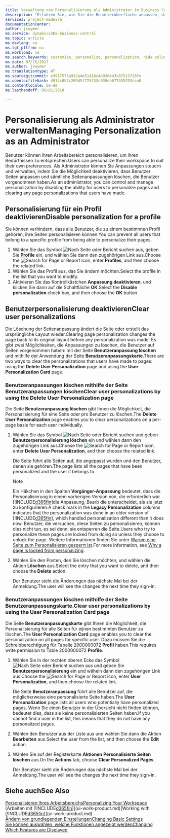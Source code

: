 ```yaml
---
title: Verwaltung von Personalisierung als Administrator in Business Central | Microsoft Docs
description: "Erfahren Sie, wie Sie die Benutzeroberfläche anpassen, damit diese Ihren Bedürfnissen entspricht."
services: project-madeira
documentationcenter: 
author: jswymer
ms.service: dynamics365-business-central
ms.topic: article
ms.devlang: na
ms.tgt_pltfrm: na
ms.workload: na
ms.search.keywords: customize, personalize, personalization, hide columns, remove fields, move fields
ms.date: 07/26/2017
ms.author: jswymer
ms.translationtype: HT
ms.sourcegitcommit: e3917573a912a4e51416c4e926443c87513728fe
ms.openlocfilehash: 4914c0b7c269d5f725f33c839eb677455293cea0
ms.contentlocale: de-de
ms.lasthandoff: 06/01/2018

---
```

# <a name="managing-personalization-as-an-administrator"></a><span data-ttu-id="dcf53-103">Personalisierung als Administrator verwalten</span><span class="sxs-lookup"><span data-stu-id="dcf53-103">Managing Personalization as an Administrator</span></span>
<!--NAV in the Web client-->
<span data-ttu-id="dcf53-104">Benutzer können ihren Arbeitsbereich personalisieren, um ihren Bedürfnissen zu entsprechen.</span><span class="sxs-lookup"><span data-stu-id="dcf53-104">Users can personalize their workspace to suit their own preferences.</span></span> <span data-ttu-id="dcf53-105">Als Administrator können Sie Anpassungen steuern und verwalten, indem Sie die Möglichkeit deaktivieren, dass Benutzer Seiten anpassen und sämtliche Seitenanpassungen löschen, die Benutzer vorgenommen haben.</span><span class="sxs-lookup"><span data-stu-id="dcf53-105">As an administrator, you can control and manage personalization by disabling the ability for users to personalize pages and clearing any page personalizations that users have made.</span></span>

## <a name="disable-personalization-for-a-profile"></a><span data-ttu-id="dcf53-106">Personalisierung für ein Profil deaktivieren</span><span class="sxs-lookup"><span data-stu-id="dcf53-106">Disable personalization for a profile</span></span>
<span data-ttu-id="dcf53-107">Sie können verhindern, dass alle Benutzer, die zu einem bestimmten Profil gehören, ihre Seiten personalisieren können.</span><span class="sxs-lookup"><span data-stu-id="dcf53-107">You can prevent all users that belong to a specific profile from being able to personalize their pages.</span></span>
1.  <span data-ttu-id="dcf53-108">Wählen Sie das Symbol ![Nach Seite oder Bericht suchen](media/ui-search/search_small.png "Symbol „Nach Seite oder Bericht suchen”") aus, geben Sie **Profile** ein, und wählen Sie dann den zugehörigen Link aus.</span><span class="sxs-lookup"><span data-stu-id="dcf53-108">Choose the ![Search for Page or Report](media/ui-search/search_small.png "Search for Page or Report icon") icon, enter **Profiles**, and then choose the related link.</span></span>
2.  <span data-ttu-id="dcf53-109">Wählen Sie das Profil aus, das Sie ändern möchten.</span><span class="sxs-lookup"><span data-stu-id="dcf53-109">Select the profile in the list that you want to modify.</span></span>
3. <span data-ttu-id="dcf53-110">Aktivieren Sie das Kontrollkästchen **Anpassung deaktivieren**, und klicken Sie dann auf die Schaltfläche **OK**.</span><span class="sxs-lookup"><span data-stu-id="dcf53-110">Select the **Disable personalization** check box, and then choose the **OK** button.</span></span>

## <a name="clear-user-personalizations"></a><span data-ttu-id="dcf53-111">Benutzerpersonalisierung deaktivieren</span><span class="sxs-lookup"><span data-stu-id="dcf53-111">Clear user personalizations</span></span>

<span data-ttu-id="dcf53-112">Die Löschung der Seitenanpassung ändert die Seite oder erstellt das ursprüngliche Layout wieder.</span><span class="sxs-lookup"><span data-stu-id="dcf53-112">Clearing page personalization changes the page back to its original layout before any personalization was made.</span></span> <span data-ttu-id="dcf53-113">Es gibt zwei Möglichkeiten, die Anpassungen zu löschen, die Benutzer auf Seiten vorgenommen haben: mit der Seite **Benutzeranpassung löschen** und mithilfe der Anwendung der Seite **Benutzeranpassungskarte**.</span><span class="sxs-lookup"><span data-stu-id="dcf53-113">There are two ways to clear the personalizations that users have made to pages: using the **Delete User Personalization** page and using the **User Personalization Card** page.</span></span>

### <a name="clear-user-personalizations-by-using-the-delete-user-personalization-page"></a><span data-ttu-id="dcf53-114">Benutzeranpassungen löschen mithilfe der Seite Benutzeranpassungen löschen</span><span class="sxs-lookup"><span data-stu-id="dcf53-114">Clear user personalizations by using the Delete User Personalization page</span></span>

<span data-ttu-id="dcf53-115">Die Seite **Benutzeranpassung löschen** gibt Ihnen die Möglichkeit, die Personalisierung für eine Seite oder pro Benutzer zu löschen.</span><span class="sxs-lookup"><span data-stu-id="dcf53-115">The **Delete User Personalization** page enables you to clear personalizations on a per-page basis for each user individually.</span></span>

1.  <span data-ttu-id="dcf53-116">Wählen Sie das Symbol ![Nach Seite oder Bericht suchen](media/ui-search/search_small.png "Symbol Nach Seite oder Bericht suchen") und geben **Benutzerpersonalisierung löschen** ein und wählen dann den zugehörigen Link aus.</span><span class="sxs-lookup"><span data-stu-id="dcf53-116">Choose the ![Search for Page or Report](media/ui-search/search_small.png "Search for Page or Report icon") icon, enter **Delete User Personalization**, and then choose the related link.</span></span>

    <span data-ttu-id="dcf53-117">Die Seite führt alle Seiten auf, die angepasst wurden und den Benutzer, denen sie gehören.</span><span class="sxs-lookup"><span data-stu-id="dcf53-117">The page lists all the pages that have been personalized and the user it belongs to.</span></span>

    >[!NOTE]
    > <span data-ttu-id="dcf53-118">Ein Häkchen in den Spalten **Vorgänger-Anpassung** bedeutet, dass die Personalisierung in einem vorherigen Version von, die erforderlich war [!INCLUDE[d365fin](includes/d365fin_md.md)]die Anpassung, Bearb die unterscheidet, als sie jetzt zu konfigurieren.</span><span class="sxs-lookup"><span data-stu-id="dcf53-118">A check mark in the **Legacy Personalization** columns indicates that the personalization was done in an older version of [!INCLUDE[d365fin](includes/d365fin_md.md)], which handled personalization different than it does now.</span></span> <span data-ttu-id="dcf53-119">Benutzer, die versuchen, diese Seiten zu personalisieren, können dies nicht tun, es sei denn, sie entsperren die Seite.</span><span class="sxs-lookup"><span data-stu-id="dcf53-119">Users who try to personalize these pages are locked from doing so unless they choose to unlock the page.</span></span> <span data-ttu-id="dcf53-120">Weitere Informationen finden Sie unter [Warum eine Seite zum Personalisieren gesperrt ist](ui-personalization-locked.md).</span><span class="sxs-lookup"><span data-stu-id="dcf53-120">For more information, see [Why a page is locked from personalizing](ui-personalization-locked.md).</span></span>

2. <span data-ttu-id="dcf53-121">Wählen Sie den Posten, den Sie löschen möchten, und wählen die Aktion **Löschen** aus.</span><span class="sxs-lookup"><span data-stu-id="dcf53-121">Select the entry that you want to delete, and then choose the **Delete** action.</span></span>

    <span data-ttu-id="dcf53-122">Der Benutzer sieht die Änderungen das nächste Mal bei der Anmeldung.</span><span class="sxs-lookup"><span data-stu-id="dcf53-122">The user will see the changes the next time they sign-in.</span></span>

### <a name="clear-user-personalizations-by-using-the-user-personalization-card-page"></a><span data-ttu-id="dcf53-123">Benutzeranpassungen löschen mithilfe der Seite Benutzeranpassungskarte.</span><span class="sxs-lookup"><span data-stu-id="dcf53-123">Clear user personalizations by using the User Personalization Card page</span></span>

<span data-ttu-id="dcf53-124">Die Seite **Benutzeranpassungskarte** gibt Ihnen die Möglichkeit, die Personalisierung für alle Seiten für eijnen bestimmten Benutzer zu löschen.</span><span class="sxs-lookup"><span data-stu-id="dcf53-124">The **User Personalization Card** page enables you to clear the personalization on all pages for specific user.</span></span> <span data-ttu-id="dcf53-125">Dazu müssen Sie die Schreibberechtigung für Tabelle 2000000072 **Profil** haben.</span><span class="sxs-lookup"><span data-stu-id="dcf53-125">This requires write permission to Table 2000000072 **Profile**.</span></span>

1.  <span data-ttu-id="dcf53-126">Wählen Sie in der rechten oberen Ecke das Symbol ![Nach Seite oder Bericht suchen](media/ui-search/search_small.png " Symbol Nach Bericht suche") aus und geben Sie **Benutzerpersonalisierung** ein und wäheln dann den zugehörigen Link aus.</span><span class="sxs-lookup"><span data-stu-id="dcf53-126">Choose the ![Search for Page or Report](media/ui-search/search_small.png "Search for Page or Report icon") icon, enter **User Personalization**, and then choose the related link.</span></span>

    <span data-ttu-id="dcf53-127">Die Seite **Benutzeranpassung** führt alle Benutzer auf, die möglicherweise eine personalisierte Seite haben.</span><span class="sxs-lookup"><span data-stu-id="dcf53-127">The **User Personalization** page lists all users who potentially have personalized pages.</span></span> <span data-ttu-id="dcf53-128">Wenn Sie einen Benutzer in der Übersicht nicht finden können, bedeutet dies, dass sie keine personalisierten Seiten haben.</span><span class="sxs-lookup"><span data-stu-id="dcf53-128">If you cannot find a user in the list, this means that they do not have any personalized pages.</span></span>

2. <span data-ttu-id="dcf53-129">Wählen den Benutzer aus der Liste aus und wählen Sie dann die Aktion **Bearbeiten** aus.</span><span class="sxs-lookup"><span data-stu-id="dcf53-129">Select the user from the list, and then choose the **Edit** action.</span></span>

3.  <span data-ttu-id="dcf53-130">Wählen Sie auf der Registerkarte **Aktionen** **Personalisierte Seiten löschen** aus.</span><span class="sxs-lookup"><span data-stu-id="dcf53-130">On the **Actions** tab, choose **Clear Personalized Pages**.</span></span>

    <span data-ttu-id="dcf53-131">Der Benutzer sieht die Änderungen das nächste Mal bei der Anmeldung.</span><span class="sxs-lookup"><span data-stu-id="dcf53-131">The user will see the changes the next time they sign-in.</span></span>

## <a name="see-also"></a><span data-ttu-id="dcf53-132">Siehe auch</span><span class="sxs-lookup"><span data-stu-id="dcf53-132">See Also</span></span>
[<span data-ttu-id="dcf53-133">Personalisieren Ihres Arbeitsbereichs</span><span class="sxs-lookup"><span data-stu-id="dcf53-133">Personalizing Your Workspace</span></span>](ui-personalization-user.md)  
<span data-ttu-id="dcf53-134">[Arbeiten mit [!INCLUDE[d365fin](includes/d365fin_md.md)]](ui-work-product.md)</span><span class="sxs-lookup"><span data-stu-id="dcf53-134">[Working with [!INCLUDE[d365fin](includes/d365fin_md.md)]](ui-work-product.md)</span></span>  
[<span data-ttu-id="dcf53-135">Ändern von grundlegenden Einstellungen</span><span class="sxs-lookup"><span data-stu-id="dcf53-135">Changing Basic Settings</span></span>](ui-change-basic-settings.md)  
[<span data-ttu-id="dcf53-136">Sie können auswählen, welche Funktionen angezeigt werden</span><span class="sxs-lookup"><span data-stu-id="dcf53-136">Changing Which Features are Displayed</span></span>](ui-experiences.md)  

